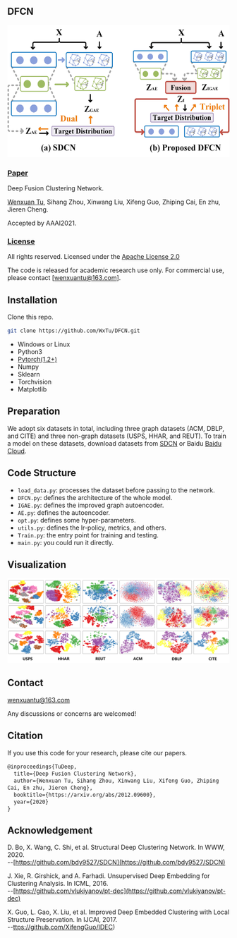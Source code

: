 ## DFCN
<span id="jump1"></span>
<img src="./figure/1.jpg" width="530" height="300" alt="DFCN"/><br/>


###  [Paper](https://arxiv.org/pdf/2012.09600.pdf)

Deep Fusion Clustering Network.<br>

[Wenxuan Tu](https://github.com/WxTu/DFCN/), Sihang Zhou, Xinwang Liu, Xifeng Guo, Zhiping Cai, En zhu, Jieren Cheng.<br>

Accepted by AAAI2021.<br>

### [License](https://raw.githubusercontent.com/nvlabs/SPADE/master/LICENSE.md)

All rights reserved.
Licensed under the [Apache License 2.0](http://www.apache.org/licenses/LICENSE-2.0) 

The code is released for academic research use only. For commercial use, please contact [wenxuantu@163.com].


## Installation

Clone this repo.
```bash
git clone https://github.com/WxTu/DFCN.git
```

* Windows or Linux
* Python3
* [Pytorch(1.2+)](https://pytorch.org/)
* Numpy
* Sklearn
* Torchvision
* Matplotlib


## Preparation

We adopt six datasets in total, including three graph datasets (ACM, DBLP, and CITE) and three non-graph datasets (USPS, HHAR, and REUT). To train a model on these datasets, download datasets from [SDCN](https://github.com/bdy9527/SDCN) or Baidu [Baidu Cloud](https://github.com/bdy9527/SDCN).

## Code Structure
- `load_data.py`: processes the dataset before passing to the network.
- `DFCN.py`: defines the architecture of the whole model.
- `IGAE.py`: defines the improved graph autoencoder.
- `AE.py`: defines the autoencoder.
- `opt.py`: defines some hyper-parameters.
- `utils.py`: defines the lr-policy, metrics, and others.
- `Train.py`: the entry point for training and testing.
- `main.py`: you could run it directly.

<span id="jump2"></span>

## Visualization
![Visual Show](./figure/2.jpg)

## Contact
[wenxuantu@163.com](wenxuantu@163.com)

Any discussions or concerns are welcomed!

## Citation
If you use this code for your research, please cite our papers.
```
@inproceedings{TuDeep,
  title={Deep Fusion Clustering Network},
  author={Wenxuan Tu, Sihang Zhou, Xinwang Liu, Xifeng Guo, Zhiping Cai, En zhu, Jieren Cheng},
  booktitle={https://arxiv.org/abs/2012.09600},
  year={2020}
}
```
## Acknowledgement

D. Bo, X. Wang, C. Shi, et al. Structural Deep Clustering Network. In WWW, 2020.<br/> 
--[https://github.com/bdy9527/SDCN](https://github.com/bdy9527/SDCN)

J. Xie, R. Girshick, and A. Farhadi. Unsupervised Deep Embedding for Clustering Analysis. In ICML, 2016.<br/>
--[https://github.com/vlukiyanov/pt-dec](https://github.com/vlukiyanov/pt-dec)

X. Guo, L. Gao, X. Liu, et al. Improved Deep Embedded Clustering with Local Structure Preservation. In IJCAI, 2017.<br/>
--[ttps://github.com/XifengGuo/IDEC](https://github.com/XifengGuo/IDEC))

